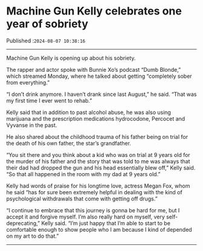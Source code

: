 # Machine Gun Kelly celebrates one year of sobriety

Published :`2024-08-07 10:38:16`

---

Machine Gun Kelly is opening up about his sobriety.

The rapper and actor spoke with Bunnie Xo’s podcast “Dumb Blonde,” which streamed Monday, where he talked about getting “completely sober from everything.”

“I don’t drink anymore. I haven’t drank since last August,” he said. “That was my first time I ever went to rehab.”

Kelly said that in addition to past alcohol abuse, he was also using marijuana and the prescription medications hydrocodone, Percocet and Vyvanse in the past.

He also shared about the childhood trauma of his father being on trial for the death of his own father, the star’s grandfather.

“You sit there and you think about a kid who was on trial at 9 years old for the murder of his father and the story that was told to me was always that their dad had dropped the gun and his head essentially blew off,” Kelly said. “So that all happened in the room with my dad at 9 years old.”

Kelly had words of praise for his longtime love, actress Megan Fox, whom he said “has for sure been extremely helpful in dealing with the kind of psychological withdrawals that come with getting off drugs.”

“I continue to embrace that this journey is gonna be hard for me, but I accept it and forgive myself. I’m also really hard on myself, very self-deprecating,” Kelly said. “I’m just happy that I’m able to start to be comfortable enough to show people who I am because I kind of depended on my art to do that.”

---

